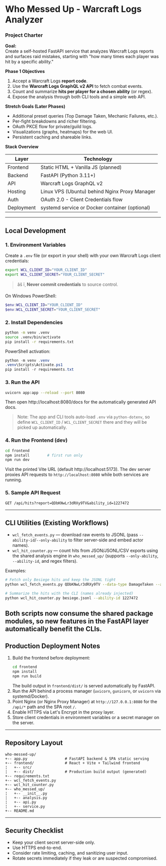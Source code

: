 ﻿# Who Messed Up - Warcraft Logs Analyzer

### Project Charter

**Goal:**  
Create a self-hosted FastAPI service that analyzes Warcraft Logs reports and surfaces raid mistakes, starting with "how many times each player was hit by a specific ability."

**Phase 1 Objectives**

1. Accept a Warcraft Logs **report code**.
2. Use the **Warcraft Logs GraphQL v2 API** to fetch combat events.
3. Count and summarize **hits per player for a chosen ability** (or regex).
4. Expose the analysis through both CLI tools and a simple web API.

**Stretch Goals (Later Phases)**

- Additional preset queries (Top Damage Taken, Mechanic Failures, etc.).
- Per-fight breakdowns and richer filtering.
- OAuth PKCE flow for private/guild logs.
- Visualizations (graphs, heatmaps) for the web UI.
- Persistent caching and shareable links.

**Stack Overview**

| Layer      | Technology                                            |
| ---------- | ----------------------------------------------------- |
| Frontend   | Static HTML + Vanilla JS (planned)                    |
| Backend    | FastAPI (Python 3.11+)                                |
| API        | Warcraft Logs GraphQL v2                              |
| Hosting    | Linux VPS (Ubuntu) behind Nginx Proxy Manager         |
| Auth       | OAuth 2.0 - Client Credentials flow                   |
| Deployment | systemd service or Docker container (optional)        |

---

## Local Development

### 1. Environment Variables

Create a `.env` file (or export in your shell) with your own Warcraft Logs client credentials:

```bash
export WCL_CLIENT_ID="YOUR_CLIENT_ID"
export WCL_CLIENT_SECRET="YOUR_CLIENT_SECRET"
```

> âš ï¸ **Never commit credentials** to source control.

On Windows PowerShell:

```powershell
$env:WCL_CLIENT_ID="YOUR_CLIENT_ID"
$env:WCL_CLIENT_SECRET="YOUR_CLIENT_SECRET"
```

### 2. Install Dependencies

```bash
python -m venv .venv
source .venv/bin/activate
pip install -r requirements.txt
```

PowerShell activation:

```powershell
python -m venv .venv
.venv\Scripts\Activate.ps1
pip install -r requirements.txt
```

### 3. Run the API

```bash
uvicorn app:app --reload --port 8080
```

Then open http://localhost:8080/docs for the automatically generated API docs.

> Note: The app and CLI tools auto-load `.env` via `python-dotenv`, so define `WCL_CLIENT_ID` / `WCL_CLIENT_SECRET` there and they will be picked up automatically.

### 4. Run the Frontend (dev)

```bash
cd frontend
npm install        # first run only
npm run dev
```

Visit the printed Vite URL (default http://localhost:5173). The dev server proxies API requests to `http://localhost:8080` while both services are running.

### 5. Sample API Request

```http
GET /api/hits?report=QDbKNwLr3dRXy9TV&ability_id=1227472
```
---

## CLI Utilities (Existing Workflows)

- `wcl_fetch_events.py` — download raw events to JSONL (pass `--ability-id`/`--only-ability` to filter server-side and embed actor names).
- `wcl_hit_counter.py` — count hits from JSON/JSONL/CSV exports using the shared analysis engine in `who_messed_up/` (supports `--only-ability`, `--ability-id`, and regex filters).

Examples:

```bash
# Fetch only Besiege hits and keep the JSONL tight
python wcl_fetch_events.py QDbKNwLr3dRXy9TV --data-type DamageTaken --ability-id 1227472 --out besiege.jsonl

# Summarize the hits with the CLI (names already injected)
python wcl_hit_counter.py besiege.jsonl --ability-id 1227472
```

Both scripts now consume the shared package modules, so new features in the FastAPI layer automatically benefit the CLIs.
---

## Production Deployment Notes

1. Build the frontend before deployment:
   ```bash
   cd frontend
   npm install
   npm run build
   ```
   The build output in `frontend/dist/` is served automatically by FastAPI.
2. Run the API behind a process manager (`uvicorn`, `gunicorn`, or `uvicorn` via systemd/Docker).
3. Point Nginx (or Nginx Proxy Manager) at `http://127.0.0.1:8080` for the `/api/*` path and the SPA root `/`.
4. Enable HTTPS via Let's Encrypt in the proxy layer.
5. Store client credentials in environment variables or a secret manager on the server.
---

## Repository Layout

```text
who-messed-up/
+-- app.py                 # FastAPI backend & SPA static serving
+-- frontend/              # React + Vite + Tailwind frontend
¦   +-- src/
¦   +-- dist/              # Production build output (generated)
+-- requirements.txt
+-- wcl_fetch_events.py
+-- wcl_hit_counter.py
+-- who_messed_up/
¦   +-- __init__.py
¦   +-- analysis.py
¦   +-- api.py
¦   +-- service.py
+-- README.md
```

---

## Security Checklist

- Keep your client secret server-side only.
- Use HTTPS end-to-end.
- Consider rate limiting, caching, and sanitizing user input.
- Rotate secrets immediately if they leak or are suspected compromised.



